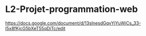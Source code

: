 # L2-Projet-programmation-web
https://docs.google.com/document/d/13sInesdGqvYjYuWiCs_33-I5x8fKjcG5bXeT55qDiTc/edit

